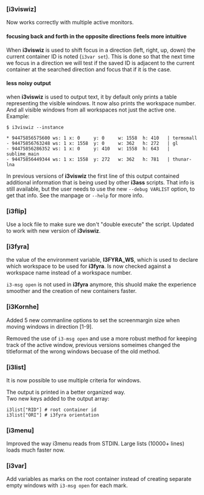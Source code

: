 ### [i3viswiz]

Now works correctly with multiple active monitors.  

#### focusing back and forth in the opposite directions feels more intuitive

When **i3viswiz** is used to shift focus in a
direction (left, right, up, down) the current
container ID is noted (`i3var set`). This is done
so that the next time we focus in a direction we
will test if the saved ID is adjacent to the
current container at the searched direction and
focus that if it is the case.

#### less noisy output

when **i3viswiz** is used to output text, it by default
only prints a table representing the visible windows.
It now also prints the workspace number.
And all visible windows from all workspaces not just
the active one. Example:  

```text
$ i3viswiz --instance

* 94475856575600 ws: 1 x: 0     y: 0     w: 1558  h: 410   | termsmall
- 94475856763248 ws: 1 x: 1558  y: 0     w: 362   h: 272   | gl
- 94475856286352 ws: 1 x: 0     y: 410   w: 1558  h: 643   | sublime_main
- 94475856449344 ws: 1 x: 1558  y: 272   w: 362   h: 781   | thunar-lna
```

In previous versions of **i3viswiz** the first
line of this output contained additional
information that is being used by other **i3ass**
scripts. That info is still available, but the
user needs to use the new `--debug VARLIST`
option,  to get that info. See the manpage or
`--help` for more info.


### [i3flip]

Use a lock file to make sure we don't "double
execute" the script. Updated to work with new
version of **i3viswiz**.

### [i3fyra]

the value of the environment
variable, **I3FYRA_WS**, which is used to declare
which workspace to be used for **i3fyra**. Is now
checked against a workspace name instead of a
workspace number.

`i3-msg open` is not used  in **i3fyra** anymore,
this shuold make the experience smoother and the
creation of new containers faster.

### [i3Kornhe]

Added 5 new commanline options to set the
screenmargin size when moving windows in
direction [1-9].

Removed the use of `i3-msg open` and use a more
robust method for keeping track of the active
window, previous versions someimes changed the
titleformat of the wrong windows becuase of the
old method.

### [i3list]

It is now possible to use multiple criteria for windows.

The output is printed in a better organized way.  
Two new keys added to the output array:

```
i3list["RID"] # root container id
i3list["ORI"] # i3fyra orientation
```

### [i3menu]

Improved the way i3menu reads from STDIN.
Large lists (10000+ lines) loads much faster now.

### [i3var]

Add variables as marks on the root container
instead of creating separate empty windows with
`i3-msg open` for each mark.

